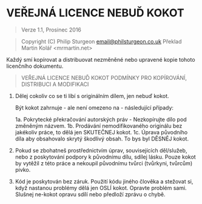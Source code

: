 # VEŘEJNÁ LICENCE NEBUĎ KOKOT

> Verze 1.1, Prosinec 2016

> Copyright (C) Philip Sturgeon <email@philsturgeon.co.uk>
> Překlad Martin Kolář <mrmartin.net>
 
 Každý smí kopírovat a distribuovat nezměněné nebo upravené
 kopie tohoto licenčního dokumentu.

> VEŘEJNÁ LICENCE NEBUĎ KOKOT
> PODMÍNKY PRO KOPÍROVÁNÍ, DISTRIBUCI A MODIFIKACI

 1. Dělej cokoliv co se ti líbí s originálním dílem, jen nebuď kokot.

     Být kokot zahrnuje - ale není omezeno na - následující případy:

	 1a. Pokrytecké překračování autorských práv - Nezkopírujte dílo pod změněným názvem.
	 1b. Prodávání nemodifikovaného originálu bez jakékoliv práce, to dělá jen SKUTEČNEJ kokot.
	 1c. Úprava původního díla aby obsahovalo skrytý škodlivý obsah. To bys byl DĚSNĚJ kokot.

 2. Pokud se zbohatneš prostřednictvím úprav, souvisejících děl/služeb, nebo z poskytování podpory k původnímu dílu,
 sdílej lásku. Pouze kokot by vytěžil z této práce a nekoupil původnímu tvůrci (tvůrkyni, tvůrcům) pivko.
 
 3. Kód je poskytován bez záruk. Použití kódu jiného člověka a stežovat si, když nastanou problémy dělá jen OSLÍ kokot.
 Opravte problém sami. Slušnej ne-kokot opravu sdílí nebo předloží zprávu o chybě.
